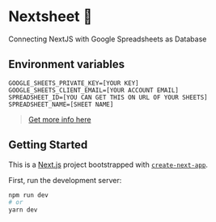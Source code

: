 # Nextsheet 💩

Connecting NextJS with Google Spreadsheets as Database

## Environment variables

```
GOOGLE_SHEETS_PRIVATE_KEY=[YOUR KEY]
GOOGLE_SHEETS_CLIENT_EMAIL=[YOUR ACCOUNT EMAIL]
SPREADSHEET_ID=[YOU CAN GET THIS ON URL OF YOUR SHEETS]
SPREADSHEET_NAME=[SHEET NAME]
```

> [Get more info here](https://dev.to/frasnym/connecting-your-nextjs-mini-project-with-google-spreadsheets-as-database-1o2d?signin=true)

## Getting Started

This is a [Next.js](https://nextjs.org/) project bootstrapped with [`create-next-app`](https://github.com/vercel/next.js/tree/canary/packages/create-next-app).

First, run the development server:

```bash
npm run dev
# or
yarn dev
```
